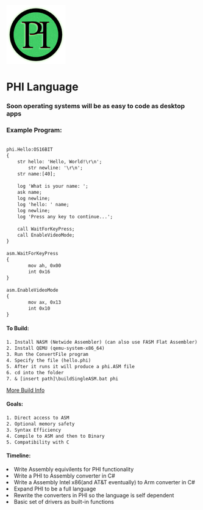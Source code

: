 <img src="/resources/phialt.png" width="155">
<h1>PHI Language</h1>
<h3>Soon operating systems will be as easy to code as desktop apps</h3>

<h3>Example Program:</h3>

```phi

phi.Hello:OS16BIT
{
	str hello: 'Hello, World!\r\n';
    	str newline: '\r\n';
	str name:[40];
	
	log 'What is your name: ';
	ask name;
	log newline;
	log 'hello: ' name;
	log newline;
	log 'Press any key to continue...';
	
	call WaitForKeyPress;
	call EnableVideoMode;
}

asm.WaitForKeyPress
{
    	mov ah, 0x00
    	int 0x16
}

asm.EnableVideoMode
{
    	mov ax, 0x13
    	int 0x10
}
```
<h4>To Build:</h4>

    1. Install NASM (Netwide Assembler) (can also use FASM Flat Assembler)
    2. Install QEMU (qemu-system-x86_64)
    3. Run the ConvertFile program
    4. Specify the file (hello.phi)
    5. After it runs it will produce a phi.ASM file
    6. cd into the folder
    7. & [insert path]\buildSingleASM.bat phi

[More Build Info](./Compiler/x86ASM/buildSingleASM.bat)

<h4>Goals:</h4>
    
    1. Direct access to ASM
    2. Optional memory safety 
    3. Syntax Efficiency 
    4. Compile to ASM and then to Binary
    5. Compatibility with C

<h4>Timeline:</h4>
<li>Write Assembly equivilents for PHI functionality</li>
<li>Write a PHI to Assembly converter in C#</li>
<li>Write a Assembly Intel x86(and AT&T eventually) to Arm converter in C#</li>
<li>Expand PHI to be a full language</li>
<li>Rewrite the converters in PHI so the language is self dependent</li>
<li>Basic set of drivers as built-in functions</li>
